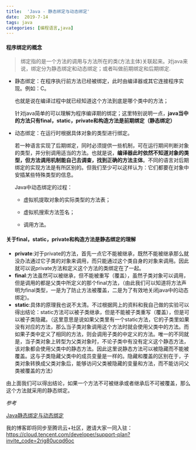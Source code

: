 ```yaml
---
title:  'Java - 静态绑定与动态绑定'
date:  2019-7-14
tags: java
categories: [编程语言,java]
---
```


#### 程序绑定的概念

> 绑定指的是一个方法的调用与方法所在的类(方法主体)关联起来。对java来说，绑定分为静态绑定和动态绑定；或者叫做前期绑定和后期绑定.

- 静态绑定：在程序执行前方法已经被绑定，此时由编译器或其它连接程序实现。例如：C。

  也就是说在编译过程中就已经知道这个方法到底是哪个类中的方法；

  针对java简单的可以理解为程序编译期的绑定；这里特别说明一点，**java当中的方法只有final，static，private和构造方法是前期绑定（静态绑定）**

- 动态绑定：在运行时根据具体对象的类型进行绑定。

  若一种语言实现了后期绑定，同时必须提供一些机制，可在运行期间判断对象的类型，并分别调用适当的方法。也就是说，**编译器此时依然不知道对象的类型，但方法调用机制能自己去调查，找到正确的方法主体**。不同的语言对后期绑定的实现方法是有所区别的。但我们至少可以这样认为：它们都要在对象中安插某些特殊类型的信息。

  Java中动态绑定的过程：

  - 虚拟机提取对象的实际类型的方法表；

  - 虚拟机搜索方法签名；
  - 调用方法。

#### 关于final，static，private和构造方法是静态绑定的理解

- **private**:对于private的方法，首先一点它不能被继承，既然不能被继承那么就没办法通过它子类的对象来调用，而只能通过这个类自身的对象来调用。因此就可以说private方法和定义这个方法的类绑定在了一起。
- **final**:方法虽然可以被继承，但不能被重写（覆盖），虽然子类对象可以调用，但是调用的都是父类中所定义的那个final方法，（由此我们可以知道将方法声明为final类型，一是为了防止方法被覆盖，二是为了有效地关闭java中的动态绑定)。
- **static**:具体的原理我也说不太清。不过根据网上的资料和我自己做的实验可以得出结论：static方法可以被子类继承，但是不能被子类重写（覆盖），但是可以被子类隐藏。（这里意思是说如果父类里有一个static方法，它的子类里如果没有对应的方法，那么当子类对象调用这个方法时就会使用父类中的方法。而如果子类中定义了相同的方法，则会调用子类的中定义的方法。唯一的不同就是，当子类对象上转型为父类对象时，不论子类中有没有定义这个静态方法，该对象都会使用父类中的静态方法。因此这里说静态方法可以被隐藏而不能被覆盖。这与子类隐藏父类中的成员变量是一样的。隐藏和覆盖的区别在于，子类对象转换成父类对象后，能够访问父类被隐藏的变量和方法，而不能访问父类被覆盖的方法）

由上面我们可以得出结论，如果一个方法不可被继承或者继承后不可被覆盖，那么这个方法就采用的静态绑定。



*参考*

[Java静态绑定与动态绑定](https://blog.csdn.net/zhangjk1993/article/details/24066085)





我的博客即将同步至腾讯云+社区，邀请大家一同入驻：https://cloud.tencent.com/developer/support-plan?invite_code=2rig80ucqd6oc